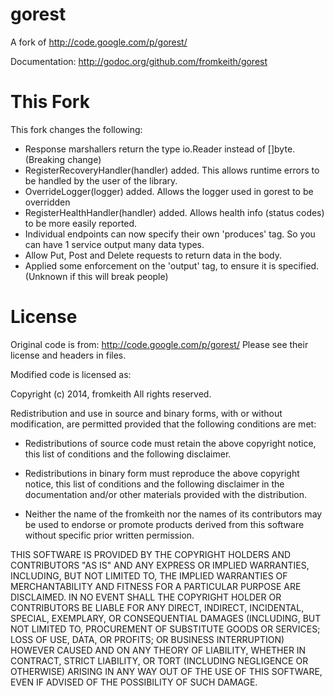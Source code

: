 gorest
======

A fork of http://code.google.com/p/gorest/

Documentation: http://godoc.org/github.com/fromkeith/gorest

This Fork
=========

This fork changes the following:

- Response marshallers return the type io.Reader instead of []byte. (Breaking change)
- RegisterRecoveryHandler(handler) added. This allows runtime errors to be handled by the user of the library.
- OverrideLogger(logger) added. Allows the logger used in gorest to be overridden
- RegisterHealthHandler(handler) added. Allows health info (status codes) to be more easily reported.
- Individual endpoints can now specify their own 'produces' tag. So you can have 1 service output many data types.
- Allow Put, Post and Delete requests to return data in the body.
- Applied some enforcement on the 'output' tag, to ensure it is specified. (Unknown if this will break people)

License
=======
Original code is from: http://code.google.com/p/gorest/  Please see their license and headers in files.

Modified code is licensed as:

Copyright (c) 2014, fromkeith
All rights reserved.

Redistribution and use in source and binary forms, with or without modification,
are permitted provided that the following conditions are met:

* Redistributions of source code must retain the above copyright notice, this
  list of conditions and the following disclaimer.

* Redistributions in binary form must reproduce the above copyright notice, this
  list of conditions and the following disclaimer in the documentation and/or
  other materials provided with the distribution.

* Neither the name of the fromkeith nor the names of its
  contributors may be used to endorse or promote products derived from
  this software without specific prior written permission.

THIS SOFTWARE IS PROVIDED BY THE COPYRIGHT HOLDERS AND CONTRIBUTORS "AS IS" AND
ANY EXPRESS OR IMPLIED WARRANTIES, INCLUDING, BUT NOT LIMITED TO, THE IMPLIED
WARRANTIES OF MERCHANTABILITY AND FITNESS FOR A PARTICULAR PURPOSE ARE
DISCLAIMED. IN NO EVENT SHALL THE COPYRIGHT HOLDER OR CONTRIBUTORS BE LIABLE FOR
ANY DIRECT, INDIRECT, INCIDENTAL, SPECIAL, EXEMPLARY, OR CONSEQUENTIAL DAMAGES
(INCLUDING, BUT NOT LIMITED TO, PROCUREMENT OF SUBSTITUTE GOODS OR SERVICES;
LOSS OF USE, DATA, OR PROFITS; OR BUSINESS INTERRUPTION) HOWEVER CAUSED AND ON
ANY THEORY OF LIABILITY, WHETHER IN CONTRACT, STRICT LIABILITY, OR TORT
(INCLUDING NEGLIGENCE OR OTHERWISE) ARISING IN ANY WAY OUT OF THE USE OF THIS
SOFTWARE, EVEN IF ADVISED OF THE POSSIBILITY OF SUCH DAMAGE.



